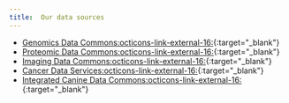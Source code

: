 ```yaml
---
title:  Our data sources
---
```


- [Genomics Data Commons:octicons-link-external-16:](https://datacommons.cancer.gov/repository/genomic-data-commons){:target="_blank"}
- [Proteomic Data Commons:octicons-link-external-16:](https://datacommons.cancer.gov/repository/proteomic-data-commons){:target="_blank"}
- [Imaging Data Commons:octicons-link-external-16:](https://datacommons.cancer.gov/repository/imaging-data-commons){:target="_blank"}
- [Cancer Data Services:octicons-link-external-16:](https://datacommons.cancer.gov/repository/cancer-data-service){:target="_blank"}
- [Integrated Canine Data Commons:octicons-link-external-16:](https://datacommons.cancer.gov/repository/integrated-canine-data-commons){:target="_blank"}